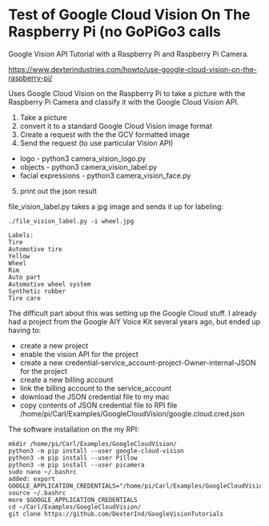 # Test of Google Cloud Vision On The Raspberry Pi (no GoPiGo3 calls


Google Vision API Tutorial with a Raspberry Pi and Raspberry Pi Camera. 
 
https://www.dexterindustries.com/howto/use-google-cloud-vision-on-the-raspberry-pi/

Uses Google Cloud Vision on the Raspberry Pi to take a picture with the Raspberry Pi Camera and 
classify it with the Google Cloud Vision API.   

1) Take a picture
2) convert it to a standard Google Cloud Vision image format
3) Create a request with the the GCV formatted image
4) Send the request (to use particular Vision API)
 - logo - python3 camera_vision_logo.py
 - objects - python3 camera_vision_label.py
 - facial expressions  - python3 camera_vision_face.py
5) print out the json result

file_vision_label.py takes a jpg image and sends it up for labeling:
```
./file_vision_label.py -i wheel.jpg

Labels:
Tire
Automotive tire
Yellow
Wheel
Rim
Auto part
Automotive wheel system
Synthetic rubber
Tire care

```
The difficult part about this was setting up the Google Cloud stuff.  I already had a project from the Google AIY Voice Kit several years ago, but ended up having to:

- create a new project
- enable the vision API for the project
- create a new credential-service_account-project-Owner-internal-JSON for the project
- create a new billing account
- link the billing account to the service_account
- download the JSON credential file to my mac
- copy contents of JSON credential file to RPI file  /home/pi/Carl/Examples/GoogleCloudVision/google.cloud.cred.json


The software installation on the my RPI:
```
mkdir /home/pi/Carl/Examples/GoogleCloudVision/
python3 -m pip install --user google-cloud-vision
python3 -m pip install --user Pillow
python3 -m pip install --user picamera
sudo nano ~/.bashrc
added: export GOOGLE_APPLICATION_CREDENTIALS="/home/pi/Carl/Examples/GoogleCloudVision/google.cloud.cred.json"
source ~/.bashrc
more $GOOGLE_APPLICATION_CREDENTIALS
cd ~/Carl/Examples/GoogleCloudVision/
git clone https://github.com/DexterInd/GoogleVisionTutorials
```
